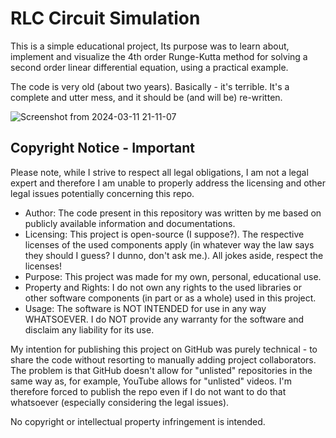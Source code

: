 # RLC Circuit Simulation

This is a simple educational project, Its purpose was to learn about, implement and visualize the 4th order Runge-Kutta method for solving a second order linear differential equation, using a practical example.

The code is very old (about two years). Basically - it's terrible. It's a complete and utter mess, and it should be (and will be) re-written.

![Screenshot from 2024-03-11 21-11-07](https://github.com/infinite-dark/rlc-simulation-old/assets/126886852/f8a8feba-3610-4628-ba73-487f6fee6408)

Copyright Notice - Important
---
Please note, while I strive to respect all legal obligations, I am not a legal expert and therefore I am unable to properly address the licensing and other legal issues potentially concerning this repo.

  - Author: The code present in this repository was written by me based on publicly available information and documentations.
  - Licensing: This project is open-source (I suppose?). The respective licenses of the used components apply (in whatever way the law says they should I guess? I dunno, don't ask me.). All jokes aside, respect the licenses!
  - Purpose: This project was made for my own, personal, educational use.
  - Property and Rights: I do not own any rights to the used libraries or other software components (in part or as a whole) used in this project.
  - Usage: The software is NOT INTENDED for use in any way WHATSOEVER. I do NOT provide any warranty for the software and disclaim any liability for its use.

My intention for publishing this project on GitHub was purely technical - to share the code without resorting to manually adding project collaborators. The problem is that GitHub doesn't allow for "unlisted" repositories in the same way as, for example, YouTube allows for "unlisted" videos. I'm therefore forced to publish the repo even if I do not want to do that whatsoever (especially considering the legal issues).

No copyright or intellectual property infringement is intended.
